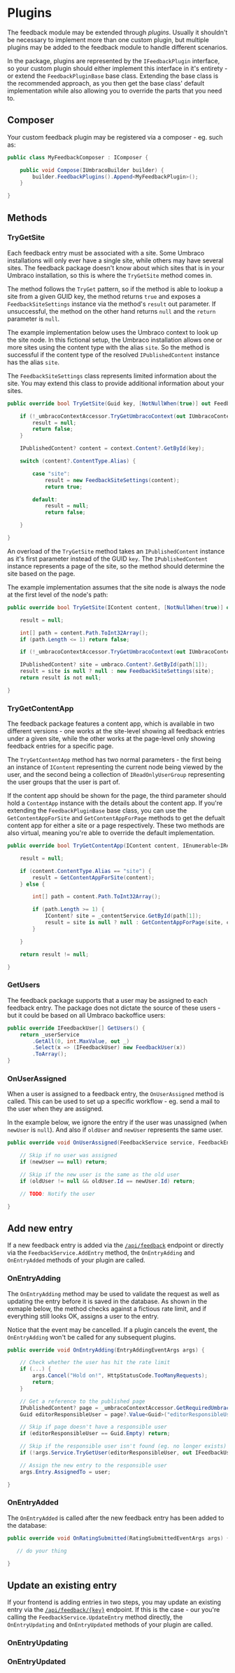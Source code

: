 # Plugins

The feedback module may be extended through *plugins*. Usually it shouldn't be necessary to implement more than one custom plugin, but multiple plugins may be added to the feedback module to handle different scenarios.

In the package, plugins are represented by the `IFeedbackPlugin` interface, so your custom plugin should either implement this interface in it's entirety - or extend the `FeedbackPluginBase` base class. Extending the base class is the recommended approach, as you then get the base class' default implementation while also allowing you to override the parts that you need to.




## Composer

Your custom feedback plugin may be registered via a composer - eg. such as:

```csharp
public class MyFeedbackComposer : IComposer {

    public void Compose(IUmbracoBuilder builder) {
        builder.FeedbackPlugins().Append<MyFeedbackPlugin>();
    }

}
```



## Methods





### TryGetSite

Each feedback entry must be associated with a site. Some Umbraco installations will only ever have a single site, while others may have several sites. The feedback package doesn't know about which sites that is in your Umbraco installation, so this is where the `TryGetSite` method comes in.

The method follows the `TryGet` pattern, so if the method is able to lookup a site from a given GUID key, the method returns `true` and exposes a `FeedbackSiteSettings` instance via the method's `result` out parameter. If unsuccessful, the method on the other hand returns `null` and the `return` parameter is `null`.

The example implementation below uses the Umbraco context to look up the site node. In this fictional setup, the Umbraco installation allows one or more sites using the content type with the alias `site`. So the method is successful if the content type of the resolved `IPublishedContent` instance has the alias `site`.

The `FeedbackSiteSettings` class represents limited information about the site. You may extend this class to provide additional information about your sites.

```csharp
public override bool TryGetSite(Guid key, [NotNullWhen(true)] out FeedbackSiteSettings? result) {

    if (!_umbracoContextAccessor.TryGetUmbracoContext(out IUmbracoContext? context)) {
        result = null;
        return false;
    }

    IPublishedContent? content = context.Content?.GetById(key);

    switch (content?.ContentType.Alias) {

        case "site":
            result = new FeedbackSiteSettings(content);
            return true;

        default:
            result = null;
            return false;

    }

}
```

An overload of the `TryGetSite` method takes an `IPublishedContent` instance as it's first parameter instead of the GUID `key`. The `IPublishedContent` instance represents a page of the site, so the method should determine the site based on the page.

The example implementation assumes that the site node is always the node at the first level of the node's path:

```csharp
public override bool TryGetSite(IContent content, [NotNullWhen(true)] out FeedbackSiteSettings? result) {

    result = null;

    int[] path = content.Path.ToInt32Array();
    if (path.Length <= 1) return false;

    if (!_umbracoContextAccessor.TryGetUmbracoContext(out IUmbracoContext? umbraco)) return false;

    IPublishedContent? site = umbraco.Content?.GetById(path[1]);
    result = site is null ? null : new FeedbackSiteSettings(site);
    return result is not null;

}
```



### TryGetContentApp

The feedback package features a content app, which is available in two different versions - one works at the site-level showing all feedback entries under a given site, while the other works at the page-level only showing feedback entries for a specific page.

The `TryGetContentApp` method has two normal parameters - the first being an instance of `IContent` representing the current node being viewed by the user, and the second being a collection of `IReadOnlyUserGroup` representing the user groups that the user is part of.

If the content app should be shown for the page, the third parameter should hold a `ContentApp` instance with the details about the content app. If you're extending the `FeedbackPluginBase` base class, you can use the `GetContentAppForSite` and `GetContentAppForPage` methods to get the defualt content app for either a site or a page respectively. These two methods are also virtual, meaning you're able to override the default implementation.

```csharp
public override bool TryGetContentApp(IContent content, IEnumerable<IReadOnlyUserGroup> userGroups, [NotNullWhen(true)] out ContentApp? result) {

    result = null;

    if (content.ContentType.Alias == "site") {
        result = GetContentAppForSite(content);
    } else {

        int[] path = content.Path.ToInt32Array();

        if (path.Length >= 1) {
            IContent? site = _contentService.GetById(path[1]);
            result = site is null ? null : GetContentAppForPage(site, content);
        }

    }

    return result != null;

}
```



### GetUsers

The feedback package supports that a user may be assigned to each feedback entry. The package does not dictate the source of these users - but it could be based on all Umbraco backoffice users:

```csharp
public override IFeedbackUser[] GetUsers() {
    return _userService
        .GetAll(0, int.MaxValue, out _)
        .Select(x => (IFeedbackUser) new FeedbackUser(x))
        .ToArray();
}
```


### OnUserAssigned

When a user is assigned to a feedback entry, the `OnUserAssigned` method is called. This can be used to set up a specific workflow - eg. send a mail to the user when they are assigned.

In the example below, we ignore the entry if the user was unassigned (when `newUser` is `null`). And also if `oldUser` and `newUser` represents the same user.

```csharp
public override void OnUserAssigned(FeedbackService service, FeedbackEntry entry, IFeedbackUser? oldUser, IFeedbackUser? newUser) {

    // Skip if no user was assigned
    if (newUser == null) return;

    // Skip if the new user is the same as the old user
    if (oldUser != null && oldUser.Id == newUser.Id) return;

    // TODO: Notify the user

}
```





## Add new entry

If a new feedback entry is added via the [`/api/feedback`](./endpoints.md#update-entry) endpoint or directly via the `FeedbackService.AddEntry` method, the `OnEntryAdding` and `OnEntryAdded` methods of your plugin are called.

### OnEntryAdding

The `OnEntryAdding` method may be used to validate the request as well as updating the entry before it is saved in the database. As shown in the exmaple below, the method checks against a fictious rate limit, and if everything still looks OK, assigns a user to the entry.

Notice that the event may be cancelled. If a plugin cancels the event, the `OnEntryAdding` won't be called for any subsequent plugins.

```csharp
public override void OnEntryAdding(EntryAddingEventArgs args) {

    // Check whether the user has hit the rate limit
    if (...) {
        args.Cancel("Hold on!", HttpStatusCode.TooManyRequests);
        return;
    }

    // Get a reference to the published page
    IPublishedContent? page = _umbracoContextAccessor.GetRequiredUmbracoContext().Content?.GetById(args.Entry.PageKey);
    Guid editorResponsibleUser = page?.Value<Guid>("editorResponsibleUser") ?? Guid.Empty;

    // Skip if page doesn't have a responsible user
    if (editorResponsibleUser == Guid.Empty) return;

    // Skip if the responsible user isn't found (eg. no longer exists)
    if (!args.Service.TryGetUser(editorResponsibleUser, out IFeedbackUser? user)) return;

    // Assign the new entry to the responsible user
    args.Entry.AssignedTo = user;

}
```

### OnEntryAdded

The `OnEntryAdded` is called after the new feedback entry has been added to the database:

```csharp
public override void OnRatingSubmitted(RatingSubmittedEventArgs args) {

   // do your thing 

}
```




## Update an existing entry

If your frontend is adding entries in two steps, you may update an existing entry via the [`/api/feedback/{key}`](./endpoints.md#update-entry) endpoint. If this is the case - our you're calling the `FeedbackService.UpdateEntry` method directly, the `OnEntryUpdating` and `OnEntryUpdated` methods of your plugin are called.

### OnEntryUpdating

### OnEntryUpdated
